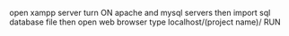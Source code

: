  open xampp server
 turn ON apache and mysql servers
 then import sql database file
 then open web browser type localhost/(project name)/
 RUN
